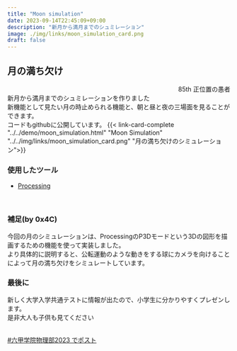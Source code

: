 ```yaml
---
title: "Moon simulation"
date: 2023-09-14T22:45:09+09:00
description: "新月から満月までのシュミレーション"
image: ./img/links/moon_simulation_card.png
draft: false
---
```


## 月の満ち欠け
<div align="right">85th 正位置の愚者</div>
新月から満月までのシュミレーションを作りました
<br>
新機能として見たい月の時止められる機能と、朝と昼と夜の三場面を見ることができます。<br>
コードもgithubに公開しています。
{{< link-card-complete "../../demo/moon_simulation.html" "Moon Simulation" "../../img/links/moon_simulation_card.png" "月の満ち欠けのシミュレーション">}}
<br>

### 使用したツール
- [Processing](https://processing.org/)
<br>

### 補足(by 0x4C)
今回の月のシミュレーションは、ProcessingのP3Dモードという3Dの図形を描画するための機能を使って実装しました。<br>
より具体的に説明すると、公転運動のような動きをする球にカメラを向けることによって月の満ち欠けをシミュレートしています。

### 最後に
新しく大学入学共通テストに情報が出たので、小学生に分かりやすくプレゼンします。
<br>
是非大人も子供も見てください

<br>
<a href="https://twitter.com/share?ref_src=twsrc%5Etfw" class="twitter-share-button" data-hashtags="六甲学院物理部2023" data-lang="ja" data-show-count="false">#六甲学院物理部2023 でポスト</a><script async src="https://platform.twitter.com/widgets.js" charset="utf-8"></script>